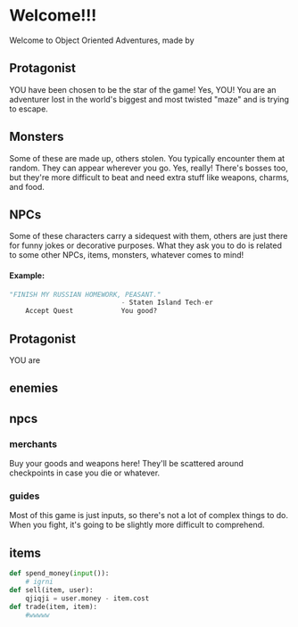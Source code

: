 # Welcome!!!
Welcome to Object Oriented Adventures, made by 
## Protagonist
YOU have been chosen to be the star of the game! Yes, YOU! You are an adventurer lost in the world's biggest and most twisted "maze" and is trying to escape.
## Monsters
Some of these are made up, others stolen. You typically encounter them at random. They can appear wherever you go. Yes, really! There's bosses too, but they're more difficult to beat and need extra stuff like weapons, charms, and food.
## NPCs
Some of these characters carry a sidequest with them, others are just there for funny jokes or decorative purposes. 
What they ask you to do is related to some other NPCs, items, monsters, whatever comes to mind! 
#### Example:
```python
"FINISH MY RUSSIAN HOMEWORK, PEASANT."
                            - Staten Island Tech-er
    Accept Quest            You good?
```
## Protagonist
YOU are 
## enemies
## npcs
### merchants
Buy your goods and weapons here! They'll be scattered around checkpoints in case you die or whatever.
### guides
Most of this game is just inputs, so there's not a lot of complex things to do. When you fight, it's going to be slightly more difficult to comprehend. 
## items
```python
def spend_money(input()):
    # igrni
def sell(item, user):
    qjiqji = user.money - item.cost
def trade(item, item):
    #wwwww
```
